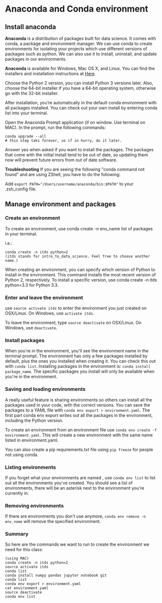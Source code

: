 # Anaconda and Conda environment
## Install anaconda
**Anaconda** is a distribution of packages built for data science. It comes with conda, a package and environment manager. We can use conda to create environments for isolating your projects which use different versions of packages such as python. We can also use it to install, uninstall, and update packages in our environments. 

**Anaconda** is available for Windows, Mac OS X, and Linux. You can find the installers and installation instructions at [Here](https://www.continuum.io/downloads).

Choose the Python 2 version, you can install Python 3 versions later. Also, choose the 64-bit installer if you have a 64-bit operating system, otherwise go with the 32-bit installer. 

After installation, you’re automatically in the default conda environment with all packages installed. You can check out your own install by entering conda list into your terminal.

Open the Anaconda Prompt application (if on window. Use terminal on MAC). In the prompt, run the following commands:

```
conda upgrade --all
# this step taks forever, so if in hurry, do it later.
```

Answer yes when asked if you want to install the packages. The packages that come with the initial install tend to be out of date, so updating them now will prevent future errors from out of date software.

**Troubleshooting**
If you are seeing the following "conda command not found" and are using ZShell, you have to do the following:

Add ```export PATH="/Users/username/anaconda/bin:$PATH"``` to your .zsh_config file.

## Manage environment and packages
### Create an environment
To create an environment, use conda create -n env_name list of packages in your terminal. 

i.e.:

```
conda create -n itds python=2
(itds stands for intro_to_data_science. Feel free to choose another name.)
```

When creating an environment, you can specify which version of Python to install in the environment. This command installs the most recent version of Python 2, respectively. To install a specific version, use conda create -n itds python=3.3 for Python 3.3.

### Enter and leave the environment
use `source activate itds` to enter the environment you just created on OSX/Linux. On Windows, use `activate itds`.

To leave the environment, type `source deactivate` on OSX/Linux. On Windows, use `deactivate`.

### Install packages
When you're in the environment, you'll see the environment name in the terminal prompt. The environment has only a few packages installed by default, plus the ones you installed when creating it. You can check this out with `conda list`. Installing packages in the environment is: `conda install package_name`. The specific packages you install will only be available when you're in the environment. 

### Saving and loading environments
A really useful feature is sharing environments so others can install all the packages used in your code, with the correct versions. You can save the packages to a YAML file with `conda env export > environment.yaml`. The first part conda env export writes out all the packages in the environment, including the Python version.

To create an environment from an environment file use `conda env create -f environment.yaml`. This will create a new environment with the same name listed in environment.yaml.

You can also create a pip requirements.txt file using `pip freeze` for people not using conda.

### Listing environments
If you forget what your environments are named , use `conda env list` to list out all the environments you've created. You should see a list of environments, there will be an asterisk next to the environment you're currently in.

### Removing environments
If there are environments you don't use anymore, `conda env remove -n env_name` will remove the specified environment.

### Summary
So here are the commands we want to run to create the environment we need for this class:

```
(using MAC)
conda create -n itds python=2
source activate itds
conda list
conda install numpy pandas jupyter notebook git
conda list
conda env export > environment.yaml
cat environment.yaml
source deactivate
conda env list
```
